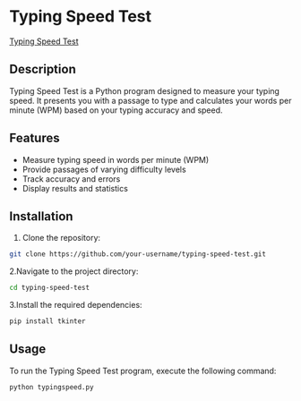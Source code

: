 # Typing Speed Test

[Typing Speed Test](https://github.com/Ayush-9160/Typing-Speed-test/assets/140636985/3a32a8c1-5a83-4d2f-bc3e-c418355f63a9)


## Description

Typing Speed Test is a Python program designed to measure your typing speed. It presents you with a passage to type and calculates your words per minute (WPM) based on your typing accuracy and speed.

## Features

- Measure typing speed in words per minute (WPM)
- Provide passages of varying difficulty levels
- Track accuracy and errors
- Display results and statistics

## Installation

1. Clone the repository:

```bash
git clone https://github.com/your-username/typing-speed-test.git
```
2.Navigate to the project directory:
```bash
cd typing-speed-test
```
3.Install the required dependencies:
```bash
pip install tkinter
```
## Usage
To run the Typing Speed Test program, execute the following command:
```bash
python typingspeed.py

